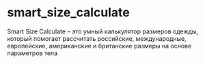 # smart_size_calculate
Smart Size Calculate – это умный калькулятор размеров одежды, который помогает рассчитать российские, международные, европейские, американские и британские размеры на основе параметров тела

